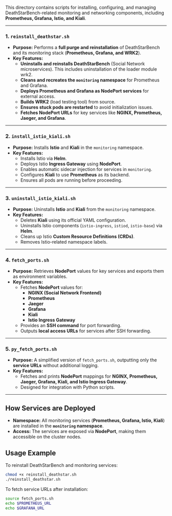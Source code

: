 This directory contains scripts for installing, configuring, and managing DeathStarBench-related monitoring and networking components, including **Prometheus, Grafana, Istio, and Kiali**.

---

### **1. `reinstall_deathstar.sh`**
- **Purpose:** Performs a **full purge and reinstallation** of DeathStarBench and its monitoring stack (**Prometheus, Grafana, and WRK2**).
- **Key Features:**
  - **Uninstalls and reinstalls DeathStarBench** (Social Network microservices). This includes uninstallation of the loader module wrk2.
  - **Cleans and recreates the `monitoring` namespace** for Prometheus and Grafana.
  - **Deploys Prometheus and Grafana as NodePort services** for external access.
  - **Builds WRK2** (load testing tool) from source.
  - **Ensures stuck pods are restarted** to avoid initialization issues.
  - **Fetches NodePort URLs** for key services like **NGINX, Prometheus, Jaeger, and Grafana**.

---

### **2. `install_istio_kiali.sh`**
- **Purpose:** Installs **Istio** and **Kiali** in the `monitoring` namespace.
- **Key Features:**
  - Installs Istio via **Helm**.
  - Deploys Istio **Ingress Gateway** using **NodePort**.
  - Enables automatic sidecar injection for services in `monitoring`.
  - Configures **Kiali** to use **Prometheus** as its backend.
  - Ensures all pods are running before proceeding.

---

### **3. `uninstall_istio_kiali.sh`**
- **Purpose:** Uninstalls **Istio** and **Kiali** from the `monitoring` namespace.
- **Key Features:**
  - Deletes **Kiali** using its official YAML configuration.
  - Uninstalls Istio components (`istio-ingress`, `istiod`, `istio-base`) via **Helm**.
  - Cleans up Istio **Custom Resource Definitions (CRDs)**.
  - Removes Istio-related namespace labels.

---

### **4. `fetch_ports.sh`**
- **Purpose:** Retrieves **NodePort** values for key services and exports them as environment variables.
- **Key Features:**
  - Fetches **NodePort** values for:
    - **NGINX (Social Network Frontend)**
    - **Prometheus**
    - **Jaeger**
    - **Grafana**
    - **Kiali**
    - **Istio Ingress Gateway**
  - Provides an **SSH command** for port forwarding.
  - Outputs **local access URLs** for services after SSH forwarding.

---

### **5. `py_fetch_ports.sh`**
- **Purpose:** A simplified version of `fetch_ports.sh`, outputting only the **service URLs** without additional logging.
- **Key Features:**
  - Fetches and prints **NodePort** mappings for **NGINX, Prometheus, Jaeger, Grafana, Kiali, and Istio Ingress Gateway**.
  - Designed for integration with Python scripts.

---

## **How Services are Deployed**
- **Namespace:** All monitoring services (**Prometheus, Grafana, Istio, Kiali**) are installed in the **`monitoring` namespace**.
- **Access:** The services are exposed via **NodePort**, making them accessible on the cluster nodes.

## **Usage Example**
To reinstall DeathStarBench and monitoring services:
```bash
chmod +x reinstall_deathstar.sh
./reinstall_deathstar.sh
```

To fetch service URLs after installation:

```bash
source fetch_ports.sh
echo $PROMETHEUS_URL
echo $GRAFANA_URL
```

